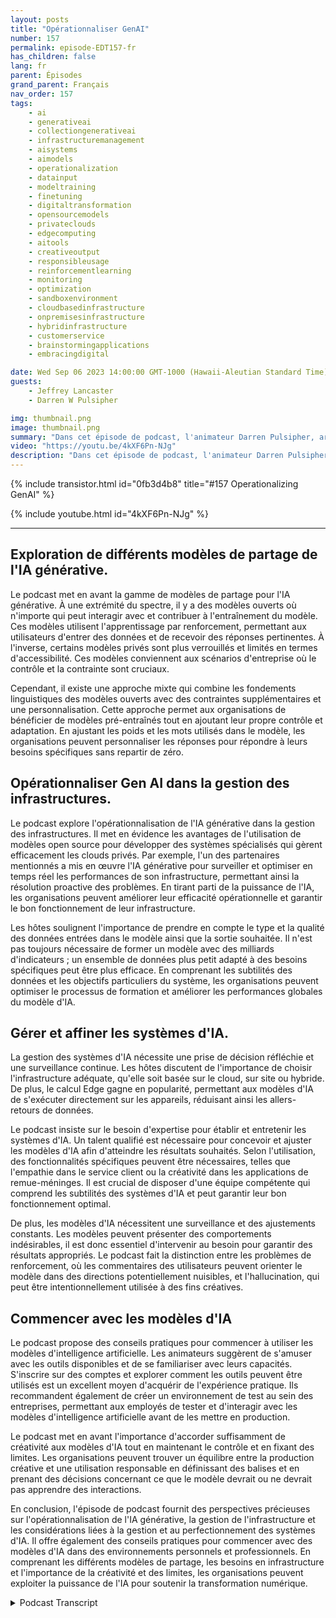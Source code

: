 ```yaml
---
layout: posts
title: "Opérationnaliser GenAI"
number: 157
permalink: episode-EDT157-fr
has_children: false
lang: fr
parent: Épisodes
grand_parent: Français
nav_order: 157
tags:
    - ai
    - generativeai
    - collectiongenerativeai
    - infrastructuremanagement
    - aisystems
    - aimodels
    - operationalization
    - datainput
    - modeltraining
    - finetuning
    - digitaltransformation
    - opensourcemodels
    - privateclouds
    - edgecomputing
    - aitools
    - creativeoutput
    - responsibleusage
    - reinforcementlearning
    - monitoring
    - optimization
    - sandboxenvironment
    - cloudbasedinfrastructure
    - onpremisesinfrastructure
    - hybridinfrastructure
    - customerservice
    - brainstormingapplications
    - embracingdigital

date: Wed Sep 06 2023 14:00:00 GMT-1000 (Hawaii-Aleutian Standard Time)
guests:
    - Jeffrey Lancaster
    - Darren W Pulsipher

img: thumbnail.png
image: thumbnail.png
summary: "Dans cet épisode de podcast, l'animateur Darren Pulsipher, architecte principal de solutions du secteur public chez Intel, discute de l'opérationnalisation de l'IA générative avec le Dr Jeffrey Lancaster, un invité récurrent. Ils explorent les différents modèles de partage de l'IA générative, notamment les modèles publics, privés et communautaires. Le podcast aborde des sujets tels que les modèles open-source, la gestion de l'infrastructure et les considérations pour le déploiement et la maintenance des systèmes d'IA. Il se penche également sur l'importance de la créativité, de la personnalisation et des premiers pas avec les modèles d'IA."
video: "https://youtu.be/4kXF6Pn-NJg"
description: "Dans cet épisode de podcast, l'animateur Darren Pulsipher, architecte principal de solutions du secteur public chez Intel, discute de l'opérationnalisation de l'IA générative avec le Dr Jeffrey Lancaster, un invité récurrent. Ils explorent les différents modèles de partage de l'IA générative, notamment les modèles publics, privés et communautaires. Le podcast aborde des sujets tels que les modèles open-source, la gestion de l'infrastructure et les considérations pour le déploiement et la maintenance des systèmes d'IA. Il se penche également sur l'importance de la créativité, de la personnalisation et des premiers pas avec les modèles d'IA."
---
```


<div>
{% include transistor.html id="0fb3d4b8" title="#157 Operationalizing GenAI" %}

{% include youtube.html id="4kXF6Pn-NJg" %}
</div>

---

## Exploration de différents modèles de partage de l'IA générative.

Le podcast met en avant la gamme de modèles de partage pour l'IA générative. À une extrémité du spectre, il y a des modèles ouverts où n'importe qui peut interagir avec et contribuer à l'entraînement du modèle. Ces modèles utilisent l'apprentissage par renforcement, permettant aux utilisateurs d'entrer des données et de recevoir des réponses pertinentes. À l'inverse, certains modèles privés sont plus verrouillés et limités en termes d'accessibilité. Ces modèles conviennent aux scénarios d'entreprise où le contrôle et la contrainte sont cruciaux.

Cependant, il existe une approche mixte qui combine les fondements linguistiques des modèles ouverts avec des contraintes supplémentaires et une personnalisation. Cette approche permet aux organisations de bénéficier de modèles pré-entraînés tout en ajoutant leur propre contrôle et adaptation. En ajustant les poids et les mots utilisés dans le modèle, les organisations peuvent personnaliser les réponses pour répondre à leurs besoins spécifiques sans repartir de zéro.

## Opérationnaliser Gen AI dans la gestion des infrastructures.

Le podcast explore l'opérationnalisation de l'IA générative dans la gestion des infrastructures. Il met en évidence les avantages de l'utilisation de modèles open source pour développer des systèmes spécialisés qui gèrent efficacement les clouds privés. Par exemple, l'un des partenaires mentionnés a mis en œuvre l'IA générative pour surveiller et optimiser en temps réel les performances de son infrastructure, permettant ainsi la résolution proactive des problèmes. En tirant parti de la puissance de l'IA, les organisations peuvent améliorer leur efficacité opérationnelle et garantir le bon fonctionnement de leur infrastructure.

Les hôtes soulignent l'importance de prendre en compte le type et la qualité des données entrées dans le modèle ainsi que la sortie souhaitée. Il n'est pas toujours nécessaire de former un modèle avec des milliards d'indicateurs ; un ensemble de données plus petit adapté à des besoins spécifiques peut être plus efficace. En comprenant les subtilités des données et les objectifs particuliers du système, les organisations peuvent optimiser le processus de formation et améliorer les performances globales du modèle d'IA.

## Gérer et affiner les systèmes d'IA.

La gestion des systèmes d'IA nécessite une prise de décision réfléchie et une surveillance continue. Les hôtes discutent de l'importance de choisir l'infrastructure adéquate, qu'elle soit basée sur le cloud, sur site ou hybride. De plus, le calcul Edge gagne en popularité, permettant aux modèles d'IA de s'exécuter directement sur les appareils, réduisant ainsi les allers-retours de données.

Le podcast insiste sur le besoin d'expertise pour établir et entretenir les systèmes d'IA. Un talent qualifié est nécessaire pour concevoir et ajuster les modèles d'IA afin d'atteindre les résultats souhaités. Selon l'utilisation, des fonctionnalités spécifiques peuvent être nécessaires, telles que l'empathie dans le service client ou la créativité dans les applications de remue-méninges. Il est crucial de disposer d'une équipe compétente qui comprend les subtilités des systèmes d'IA et peut garantir leur bon fonctionnement optimal.

De plus, les modèles d'IA nécessitent une surveillance et des ajustements constants. Les modèles peuvent présenter des comportements indésirables, il est donc essentiel d'intervenir au besoin pour garantir des résultats appropriés. Le podcast fait la distinction entre les problèmes de renforcement, où les commentaires des utilisateurs peuvent orienter le modèle dans des directions potentiellement nuisibles, et l'hallucination, qui peut être intentionnellement utilisée à des fins créatives.

## Commencer avec les modèles d'IA

Le podcast propose des conseils pratiques pour commencer à utiliser les modèles d'intelligence artificielle. Les animateurs suggèrent de s'amuser avec les outils disponibles et de se familiariser avec leurs capacités. S'inscrire sur des comptes et explorer comment les outils peuvent être utilisés est un excellent moyen d'acquérir de l'expérience pratique. Ils recommandent également de créer un environnement de test au sein des entreprises, permettant aux employés de tester et d'interagir avec les modèles d'intelligence artificielle avant de les mettre en production.

Le podcast met en avant l'importance d'accorder suffisamment de créativité aux modèles d'IA tout en maintenant le contrôle et en fixant des limites. Les organisations peuvent trouver un équilibre entre la production créative et une utilisation responsable en définissant des balises et en prenant des décisions concernant ce que le modèle devrait ou ne devrait pas apprendre des interactions.

En conclusion, l'épisode de podcast fournit des perspectives précieuses sur l'opérationnalisation de l'IA générative, la gestion de l'infrastructure et les considérations liées à la gestion et au perfectionnement des systèmes d'IA. Il offre également des conseils pratiques pour commencer avec des modèles d'IA dans des environnements personnels et professionnels. En comprenant les différents modèles de partage, les besoins en infrastructure et l'importance de la créativité et des limites, les organisations peuvent exploiter la puissance de l'IA pour soutenir la transformation numérique.



<details>
<summary> Podcast Transcript </summary>

<p></p>

</details>
